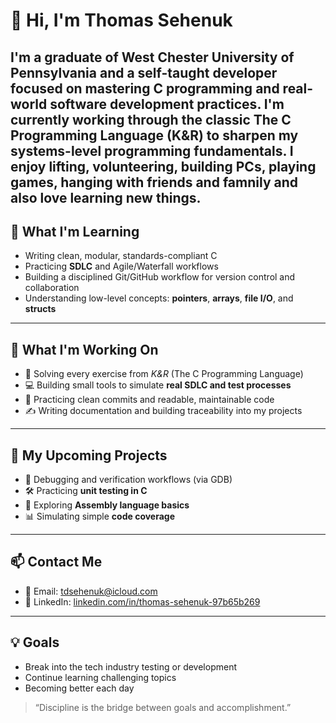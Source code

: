 # 👋 Hi, I'm Thomas Sehenuk

I'm a graduate of West Chester University of Pennsylvania and a self-taught developer focused on mastering **C programming** and real-world software development practices. I'm currently working through the classic **The C Programming Language (K&R)** to sharpen my systems-level programming fundamentals.
I enjoy lifting, volunteering, building PCs, playing games, hanging with friends and famnily and also love learning new things. 
---

## 🧠 What I'm Learning

- Writing clean, modular, standards-compliant C
- Practicing **SDLC** and Agile/Waterfall workflows
- Building a disciplined Git/GitHub workflow for version control and collaboration
- Understanding low-level concepts: **pointers**, **arrays**, **file I/O**, and **structs**

---

## 🚀 What I'm Working On

- 📘 Solving every exercise from *K&R* (The C Programming Language)  
- 💻 Building small tools to simulate **real SDLC and test processes**
- 🧪 Practicing clean commits and readable, maintainable code  
- ✍️ Writing documentation and building traceability into my projects

---

## 🔭 My Upcoming Projects

- 🐞 Debugging and verification workflows (via GDB)
- 🛠️ Practicing **unit testing in C** 
- 🧬 Exploring **Assembly language basics**
- 📊 Simulating simple **code coverage** 

---

## 📫 Contact Me

- 📧 Email: [tdsehenuk@icloud.com](mailto:tdsehenuk@icloud.com)  
- 💼 LinkedIn: [linkedin.com/in/thomas-sehenuk-97b65b269](https://www.linkedin.com/in/thomas-sehenuk-97b65b269)

---

## 💡 Goals

- Break into the tech industry testing or development  
- Continue learning challenging topics
- Becoming better each day

> “Discipline is the bridge between goals and accomplishment.”
